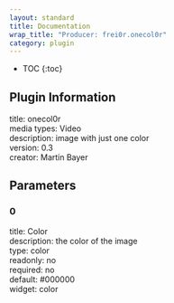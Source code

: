 ```yaml
---
layout: standard
title: Documentation
wrap_title: "Producer: frei0r.onecol0r"
category: plugin
---
```

* TOC
{:toc}

## Plugin Information

title: onecol0r  
media types:
Video  
description: image with just one color  
version: 0.3  
creator: Martin Bayer  

## Parameters

### 0

title: Color    
description:
the color of the image  
type: color  
readonly: no  
required: no  
default: #000000  
widget: color  

